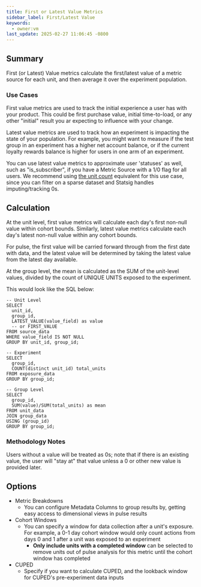 ```yaml
---
title: First or Latest Value Metrics
sidebar_label: First/Latest Value
keywords:
  - owner:vm
last_update: 2025-02-27 11:06:45 -0800
---
```


## Summary

First (or Latest) Value metrics calculate the first/latest value of a metric source for each unit, and then average it over the experiment population.

### Use Cases

First value metrics are used to track the initial experience a user has with your product. This could be first purchase value, initial time-to-load, or any other "initial" result you ar expecting to influence with your change.

Latest value metrics are used to track how an experiment is impacting the state of your population. For example, you might want to measure if the test group in an experiment has a higher net account balance, or if the current loyalty rewards balance is higher for users in one arm of an experiment.

You can use latest value metrics to approximate user 'statuses' as well, such as "is_subscriber", if you have a Metric Source with a 1/0 flag for all users. We recommend using [the unit count](./unit-count-latest) equivalent for this use case, since you can filter on a sparse dataset and Statsig handles imputing/tracking 0s.

## Calculation

At the unit level, first value metrics will calculate each day's first non-null value within cohort bounds. Similarly, latest value metrics calculate each day's latest non-null value within any cohort bounds.

For pulse, the first value will be carried forward through from the first date with data, and the latest value will be determined by taking the latest value from the latest day available.

At the group level, the mean is calculated as the SUM of the unit-level values, divided by the count of UNIQUE UNITS exposed to the experiment.

This would look like the SQL below:

```
-- Unit Level
SELECT
  unit_id,
  group_id,
  LATEST_VALUE(value_field) as value
  -- or FIRST_VALUE
FROM source_data
WHERE value_field IS NOT NULL
GROUP BY unit_id, group_id;

-- Experiment
SELECT
  group_id,
  COUNT(distinct unit_id) total_units
FROM exposure_data
GROUP BY group_id;

-- Group Level
SELECT
  group_id,
  SUM(value)/SUM(total_units) as mean
FROM unit_data
JOIN group_data
USING (group_id)
GROUP BY group_id;
```

### Methodology Notes

Users without a value will be treated as 0s; note that if there is an existing value, the user will "stay at" that value unless a 0 or other new value is provided later.

## Options

- Metric Breakdowns
  - You can configure Metadata Columns to group results by, getting easy access to dimensional views in pulse results
- Cohort Windows
  - You can specify a window for data collection after a unit's exposure. For example, a 0-1 day cohort window would only count actions from days 0 and 1 after a unit was exposed to an experiment
    - **Only include units with a completed window** can be selected to remove units out of pulse analysis for this metric until the cohort window has completed
- CUPED
  - Specify if you want to calculate CUPED, and the lookback window for CUPED's pre-experiment data inputs
